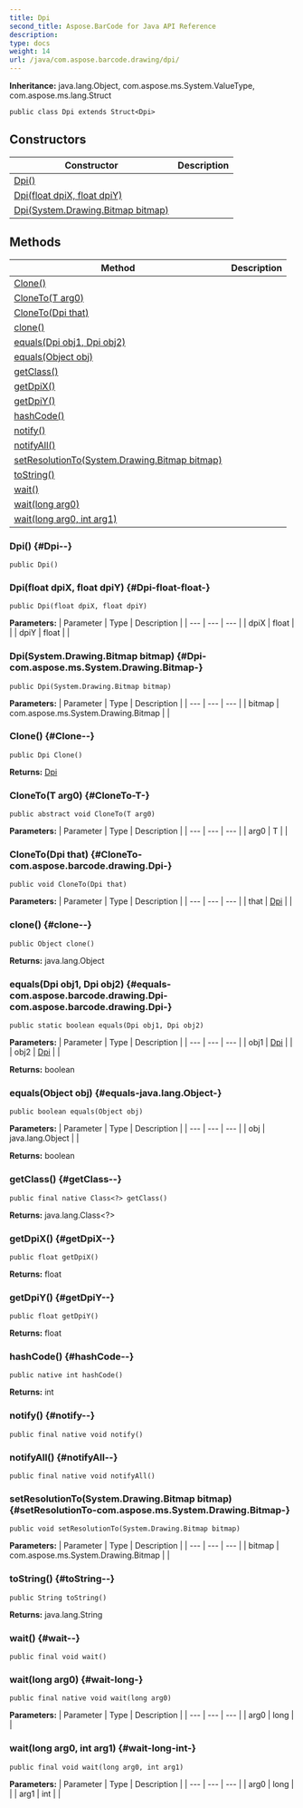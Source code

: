 ```yaml
---
title: Dpi
second_title: Aspose.BarCode for Java API Reference
description: 
type: docs
weight: 14
url: /java/com.aspose.barcode.drawing/dpi/
---
```

**Inheritance:**
java.lang.Object, com.aspose.ms.System.ValueType, com.aspose.ms.lang.Struct
```
public class Dpi extends Struct<Dpi>
```
## Constructors

| Constructor | Description |
| --- | --- |
| [Dpi()](#Dpi--) |  |
| [Dpi(float dpiX, float dpiY)](#Dpi-float-float-) |  |
| [Dpi(System.Drawing.Bitmap bitmap)](#Dpi-com.aspose.ms.System.Drawing.Bitmap-) |  |
## Methods

| Method | Description |
| --- | --- |
| [Clone()](#Clone--) |  |
| [CloneTo(T arg0)](#CloneTo-T-) |  |
| [CloneTo(Dpi that)](#CloneTo-com.aspose.barcode.drawing.Dpi-) |  |
| [clone()](#clone--) |  |
| [equals(Dpi obj1, Dpi obj2)](#equals-com.aspose.barcode.drawing.Dpi-com.aspose.barcode.drawing.Dpi-) |  |
| [equals(Object obj)](#equals-java.lang.Object-) |  |
| [getClass()](#getClass--) |  |
| [getDpiX()](#getDpiX--) |  |
| [getDpiY()](#getDpiY--) |  |
| [hashCode()](#hashCode--) |  |
| [notify()](#notify--) |  |
| [notifyAll()](#notifyAll--) |  |
| [setResolutionTo(System.Drawing.Bitmap bitmap)](#setResolutionTo-com.aspose.ms.System.Drawing.Bitmap-) |  |
| [toString()](#toString--) |  |
| [wait()](#wait--) |  |
| [wait(long arg0)](#wait-long-) |  |
| [wait(long arg0, int arg1)](#wait-long-int-) |  |
### Dpi() {#Dpi--}
```
public Dpi()
```


### Dpi(float dpiX, float dpiY) {#Dpi-float-float-}
```
public Dpi(float dpiX, float dpiY)
```


**Parameters:**
| Parameter | Type | Description |
| --- | --- | --- |
| dpiX | float |  |
| dpiY | float |  |

### Dpi(System.Drawing.Bitmap bitmap) {#Dpi-com.aspose.ms.System.Drawing.Bitmap-}
```
public Dpi(System.Drawing.Bitmap bitmap)
```


**Parameters:**
| Parameter | Type | Description |
| --- | --- | --- |
| bitmap | com.aspose.ms.System.Drawing.Bitmap |  |

### Clone() {#Clone--}
```
public Dpi Clone()
```




**Returns:**
[Dpi](../../com.aspose.barcode.drawing/dpi)
### CloneTo(T arg0) {#CloneTo-T-}
```
public abstract void CloneTo(T arg0)
```




**Parameters:**
| Parameter | Type | Description |
| --- | --- | --- |
| arg0 | T |  |

### CloneTo(Dpi that) {#CloneTo-com.aspose.barcode.drawing.Dpi-}
```
public void CloneTo(Dpi that)
```




**Parameters:**
| Parameter | Type | Description |
| --- | --- | --- |
| that | [Dpi](../../com.aspose.barcode.drawing/dpi) |  |

### clone() {#clone--}
```
public Object clone()
```




**Returns:**
java.lang.Object
### equals(Dpi obj1, Dpi obj2) {#equals-com.aspose.barcode.drawing.Dpi-com.aspose.barcode.drawing.Dpi-}
```
public static boolean equals(Dpi obj1, Dpi obj2)
```




**Parameters:**
| Parameter | Type | Description |
| --- | --- | --- |
| obj1 | [Dpi](../../com.aspose.barcode.drawing/dpi) |  |
| obj2 | [Dpi](../../com.aspose.barcode.drawing/dpi) |  |

**Returns:**
boolean
### equals(Object obj) {#equals-java.lang.Object-}
```
public boolean equals(Object obj)
```




**Parameters:**
| Parameter | Type | Description |
| --- | --- | --- |
| obj | java.lang.Object |  |

**Returns:**
boolean
### getClass() {#getClass--}
```
public final native Class<?> getClass()
```




**Returns:**
java.lang.Class<?>
### getDpiX() {#getDpiX--}
```
public float getDpiX()
```




**Returns:**
float
### getDpiY() {#getDpiY--}
```
public float getDpiY()
```




**Returns:**
float
### hashCode() {#hashCode--}
```
public native int hashCode()
```




**Returns:**
int
### notify() {#notify--}
```
public final native void notify()
```




### notifyAll() {#notifyAll--}
```
public final native void notifyAll()
```




### setResolutionTo(System.Drawing.Bitmap bitmap) {#setResolutionTo-com.aspose.ms.System.Drawing.Bitmap-}
```
public void setResolutionTo(System.Drawing.Bitmap bitmap)
```




**Parameters:**
| Parameter | Type | Description |
| --- | --- | --- |
| bitmap | com.aspose.ms.System.Drawing.Bitmap |  |

### toString() {#toString--}
```
public String toString()
```




**Returns:**
java.lang.String
### wait() {#wait--}
```
public final void wait()
```




### wait(long arg0) {#wait-long-}
```
public final native void wait(long arg0)
```




**Parameters:**
| Parameter | Type | Description |
| --- | --- | --- |
| arg0 | long |  |

### wait(long arg0, int arg1) {#wait-long-int-}
```
public final void wait(long arg0, int arg1)
```




**Parameters:**
| Parameter | Type | Description |
| --- | --- | --- |
| arg0 | long |  |
| arg1 | int |  |

